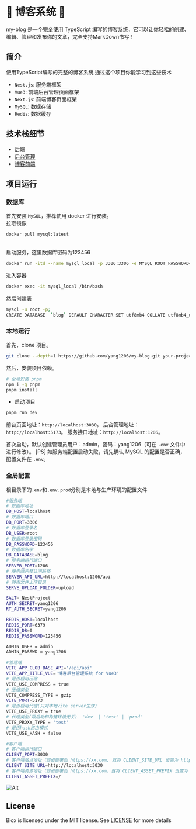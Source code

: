 # 📝 博客系统 📝

my-blog 是一个完全使用 TypeScript 编写的博客系统，它可以让你轻松的创建、编辑、管理和发布你的文章，完全支持MarkDown书写！

## 简介

使用TypeScript编写的完整的博客系统,通过这个项目你能学习到这些技术

- `Nest.js`: 服务端框架
- `Vue3`: 前端后台管理页面框架
- `Next.js`: 前端博客页面框架
- `MySQL`: 数据存储
- `Redis`: 数据缓存

## 技术栈细节

- [后端](./app/server/README.md)
- [后台管理](./app/admin-vue/README.md)
- [博客前端](./app/client/README.md)
  
## 项目运行

### 数据库

首先安装 `MySQL`，推荐使用 docker 进行安装。
<br />
拉取镜像
<br />

```bash
docker pull mysql:latest
```

<br />
启动服务，这里数据库密码为123456

```bash
docker run -itd --name mysql_local -p 3306:3306 -e MYSQL_ROOT_PASSWORD=123456 mysql/mysql-server
```

进入容器

```bash
docker exec -it mysql_local /bin/bash
```

然后创建表

```bash
mysql -u root -p;
CREATE DATABASE  `blog` DEFAULT CHARACTER SET utf8mb4 COLLATE utf8mb4_unicode_ci;
```

### 本地运行

首先，clone 项目。

```bash
git clone --depth=1 https://github.com/yang1206/my-blog.git your-project-name
```

然后，安装项目依赖。

```bash
# 全局安装 pnpm
npm i -g pnpm
pnpm install
```

- 启动项目

```bash
pnpm run dev
```

前台页面地址：`http://localhost:3030`。
后台管理地址：`http://localhost:5173`。
服务接口地址：`http://localhost:1206`。

首次启动，默认创建管理员用户：admin，密码：yang1206（可在 `.env` 文件中进行修改）。
[PS] 如服务端配置启动失败，请先确认 MySQL 的配置是否正确，配置文件在 `.env`。

### 全局配置

根目录下的`.env`和`.env.prod`分别是本地与生产环境的配置文件

```bash
#服务端
# 数据库地址
DB_HOST=localhost  
# 数据库端口
DB_PORT=3306
# 数据库登录名
DB_USER=root
# 数据库登录密码
DB_PASSWORD=123456
# 数据库名字
DB_DATABASE=blog
# 服务端运行端口
SERVER_PORT=1206
# 服务端完整访问路径
SERVER_API_URL=http://localhost:1206/api
# 静态文件上传目录
SERVE_UPLOAD_FOLDER=upload

SALT= NestProject
AUTH_SECRET=yang1206
RT_AUTH_SECRET=yang1206

REDIS_HOST=localhost
REDIS_PORT=6379
REDIS_DB=0
REDIS_PASSWORD=123456

ADMIN_USER = admin
ADMIN_PASSWD = yang1206

#管理端
VITE_APP_GLOB_BASE_API='/api/api'
VITE_APP_TITLE_VUE='博客后台管理系统 for Vue3'
# 是否启用压缩
VITE_USE_COMPRESS = true
# 压缩类型
VITE_COMPRESS_TYPE = gzip
VITE_PORT=5173
# 是否启用代理(只对本地vite server生效)
VITE_USE_PROXY = true
# 代理类型(跟启动和构建环境无关)  'dev' | 'test' | 'prod'
VITE_PROXY_TYPE = 'test'
# 是否hash路由模式
VITE_USE_HASH = false

#客户端
# 客户端运行端口
CLIENT_PORT=3030
# 客户端站点地址（假设部署到 https://xx.com, 就将 CLIENT_SITE_URL 设置为 https://xx.com）
CLIENT_SITE_URL=http://localhost:3030
# 客户端资源地址（假设部署到 https://xx.com，就将 CLIENT_ASSET_PREFIX 设置为 https://xx.com，如果将资源上传到 cdn ，那就改为 cdn 地址）
CLIENT_ASSET_PREFIX=/
```

![Alt](https://repobeats.axiom.co/api/embed/c964cacad1bfd31fe31ed0a73865ccd744baf3f5.svg "Repobeats analytics image")

## License

Blox is licensed under the MIT license. See [LICENSE](/LICENSE) for more details
